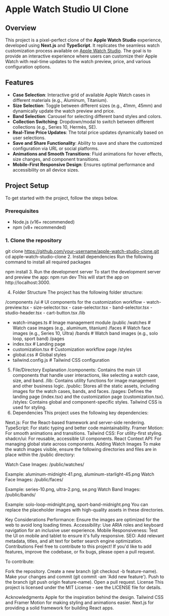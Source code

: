 # Apple Watch Studio UI Clone

## Overview

This project is a pixel-perfect clone of the **Apple Watch Studio** experience, developed using **Next.js** and **TypeScript**. It replicates the seamless watch customization process available on [Apple Watch Studio](https://www.apple.com/shop/studio/apple-watch). The goal is to provide an interactive experience where users can customize their Apple Watch with real-time updates to the watch preview, price, and various configuration options.

## Features

- **Case Selection**: Interactive grid of available Apple Watch cases in different materials (e.g., Aluminum, Titanium).
- **Size Selection**: Toggle between different sizes (e.g., 41mm, 45mm) and dynamically update the watch preview and price.
- **Band Selection**: Carousel for selecting different band styles and colors.
- **Collection Switching**: Dropdown/modal to switch between different collections (e.g., Series 10, Hermès, SE).
- **Real-Time Price Updates**: The total price updates dynamically based on user selections.
- **Save and Share Functionality**: Ability to save and share the customized configuration via URL or social platforms.
- **Animations and Smooth Transitions**: Fluid animations for hover effects, size changes, and component transitions.
- **Mobile-First Responsive Design**: Ensures optimal performance and accessibility on all device sizes.
  
## Project Setup

To get started with the project, follow the steps below.

### Prerequisites

- Node.js (v16+ recommended)
- npm (v8+ recommended)

### 1. Clone the repository
git clone https://github.com/your-username/apple-watch-studio-clone.git
cd apple-watch-studio-clone
2. Install dependencies
Run the following command to install all required packages

npm install
3. Run the development server
To start the development server and preview the app:
npm run dev
This will start the app on http://localhost:3000.

4. Folder Structure
The project has the following folder structure:

/components
  /ui                # UI components for the customization workflow
    - watch-preview.tsx
    - size-selector.tsx
    - case-selector.tsx
    - band-selector.tsx
    - studio-header.tsx
    - cart-button.tsx
/lib
  - watch-images.ts   # Image management module
/public
  /watches            # Watch case images (e.g., aluminum, titanium)
  /faces              # Watch face images (e.g., Series 10, Ultra)
  /bands              # Watch band images (e.g., solo loop, sport band)
/pages
  - index.tsx         # Landing page
  - customization.tsx # Customization workflow page
/styles
  - global.css        # Global styles
  - tailwind.config.js # Tailwind CSS configuration
5. File/Directory Explanation
/components: Contains the main UI components that handle user interactions, like selecting a watch case, size, and band.
/lib: Contains utility functions for image management and other business logic.
/public: Stores all the static assets, including images for the watch cases, bands, and faces.
/pages: Defines the landing page (index.tsx) and the customization page (customization.tsx).
/styles: Contains global and component-specific styles. Tailwind CSS is used for styling.
6. Dependencies
This project uses the following key dependencies:

Next.js: For the React-based framework and server-side rendering.
TypeScript: For static typing and better code maintainability.
Framer Motion: For smooth animations and transitions.
Tailwind CSS: For utility-first styling.
shadcn/ui: For reusable, accessible UI components.
React Context API: For managing global state across components.
Adding Watch Images
To make the watch images visible, ensure the following directories and files are in place within the /public directory:

Watch Case Images: /public/watches/

Example: aluminum-midnight-41.png, aluminum-starlight-45.png
Watch Face Images: /public/faces/

Example: series-10.png, ultra-2.png, se.png
Watch Band Images: /public/bands/

Example: solo-loop-midnight.png, sport-band-midnight.png
You can replace the placeholder images with high-quality assets in these directories.

Key Considerations
Performance: Ensure the images are optimized for the web to avoid long loading times.
Accessibility: Use ARIA roles and keyboard navigation for an inclusive user experience.
Mobile Responsiveness: Test the UI on mobile and tablet to ensure it's fully responsive.
SEO: Add relevant metadata, titles, and alt text for better search engine optimization.
Contributions
Feel free to contribute to this project! If you'd like to add features, improve the codebase, or fix bugs, please open a pull request.

To contribute:

Fork the repository.
Create a new branch (git checkout -b feature-name).
Make your changes and commit (git commit -am 'Add new feature').
Push to the branch (git push origin feature-name).
Open a pull request.
License
This project is licensed under the MIT License - see the LICENSE file for details.

Acknowledgments
Apple for the inspiration behind the design.
Tailwind CSS and Framer Motion for making styling and animations easier.
Next.js for providing a solid framework for building React apps.
